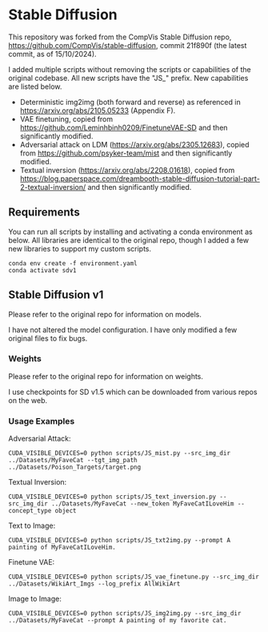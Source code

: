 # Stable Diffusion

This repository was forked from the CompVis Stable Diffusion repo, https://github.com/CompVis/stable-diffusion, commit 21f890f (the latest commit, as of 15/10/2024).

I added multiple scripts without removing the scripts or capabilities of the original codebase. 
All new scripts have the "JS_" prefix. 
New capabilities are listed below.
- Deterministic img2img (both forward and reverse) as referenced in https://arxiv.org/abs/2105.05233 (Appendix F).
- VAE finetuning, copied from https://github.com/Leminhbinh0209/FinetuneVAE-SD and then significantly modified.
- Adversarial attack on LDM (https://arxiv.org/abs/2305.12683), copied from https://github.com/psyker-team/mist and then significantly modified.
- Textual inversion (https://arxiv.org/abs/2208.01618), copied from https://blog.paperspace.com/dreambooth-stable-diffusion-tutorial-part-2-textual-inversion/ and then significantly modified.
  
## Requirements

You can run all scripts by installing and activating a conda environment as below. 
All libraries are identical to the original repo, though I added a few new libraries to support my custom scripts.

```
conda env create -f environment.yaml
conda activate sdv1
```

## Stable Diffusion v1

Please refer to the original repo for information on models. 

I have not altered the model configuration. I have only modified a few original files to fix bugs.

### Weights

Please refer to the original repo for information on weights.

I use checkpoints for SD v1.5 which can be downloaded from various repos on the web.

### Usage Examples

Adversarial Attack:
```
CUDA_VISIBLE_DEVICES=0 python scripts/JS_mist.py --src_img_dir ../Datasets/MyFaveCat --tgt_img_path ../Datasets/Poison_Targets/target.png
```

Textual Inversion:
```
CUDA_VISIBLE_DEVICES=0 python scripts/JS_text_inversion.py --src_img_dir ../Datasets/MyFaveCat --new_token MyFaveCatILoveHim --concept_type object
```

Text to Image:
```
CUDA_VISIBLE_DEVICES=0 python scripts/JS_txt2img.py --prompt A painting of MyFaveCatILoveHim.
```

Finetune VAE:
```
CUDA_VISIBLE_DEVICES=0 python scripts/JS_vae_finetune.py --src_img_dir ../Datasets/WikiArt_Imgs --log_prefix AllWikiArt
```

Image to Image:
```
CUDA_VISIBLE_DEVICES=0 python scripts/JS_img2img.py --src_img_dir ../Datasets/MyFaveCat --prompt A painting of my favorite cat.
```




